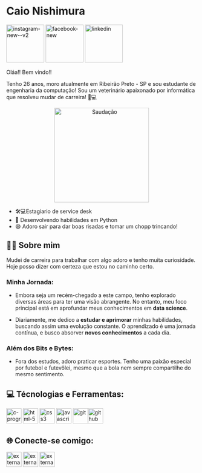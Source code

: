 # Caio Nishimura
<div>
    <a href="https://www.instagram.com/caionishimura/" target="_blank"><img width="100" height="100" src="https://img.icons8.com/bubbles/100/instagram-new--v2.png" alt="instagram-new--v2"></a>
    <a href="https://www.facebook.com/caionishi" targert="_blank"><img width="100" height="100" src="https://img.icons8.com/bubbles/100/facebook-new.png" alt="facebook-new"></a>
    <a href="https://www.linkedin.com/in/caio-akihiro-garcia-nishimura-4625561b7/" target="_blank"><img width="100" height="100" src="https://img.icons8.com/bubbles/100/linkedin.png" alt="linkedin"></a>
</div>

Oláa!! Bem vindo!!

Tenho 26 anos, moro atualmente em Ribeirão Preto - SP e sou estudante de engenharia da computação! Sou um veterinário apaixonado por informática que resolveu mudar de carreira! 🐾💻

<p align="center">
    <img src="https://c.tenor.com/gPEDA7CLmfEAAAAd/tenor.gif" alt="Saudação" width="250" height="250">
</p>



- 🛠💻Estagiario de service desk
- 🐍 Desenvolvendo habilidades em Python
- 😄  Adoro sair para dar boas risadas e tomar um chopp trincando!

## 🙋‍♂️ Sobre mim
  Mudei de carreira para trabalhar com algo adoro e tenho muita curiosidade. Hoje posso dizer com certeza que estou no caminho certo.

### Minha Jornada:
- Embora seja um recém-chegado a este campo, tenho explorado diversas áreas para ter uma visão abrangente. No entanto, meu foco principal está em aprofundar meus conhecimentos em **data science**.

- Diariamente, me dedico a **estudar e aprimorar** minhas habilidades, buscando assim uma evolução constante. O aprendizado é uma jornada contínua, e busco absorver **novos conhecimentos** a cada dia.
  
### Além dos Bits e Bytes:
- Fora dos estudos, adoro praticar esportes. Tenho uma paixão especial por futebol e futevôlei, mesmo que a bola nem sempre compartilhe do mesmo sentimento.
 
## 💻 Técnologias e Ferramentas:
<div>
    <img width="40" height="40" src="https://img.icons8.com/fluency/48/c-programming.png" alt="c-programming"/> <img width="40" height="40" src="https://img.icons8.com/nolan/64/1A6DFF/C822FF/html-5.png" alt="html-5"/> <img width="40" height="40" src="https://img.icons8.com/nolan/40/1A6DFF/C822FF/css3.png" alt="css3"/> <img width="40" height="40" src="https://img.icons8.com/nolan/40/1A6DFF/C822FF/javascript-logo.png" alt="javascript-logo"/> <img width="40" height="40" src="https://img.icons8.com/nolan/40/1A6DFF/C822FF/git.png" alt="git"/><img width="40" height="40" src="https://img.icons8.com/nolan/40/1A6DFF/C822FF/github.png" alt="github"/>
</div>

## 🌐 Conecte-se comigo:
<div>
    <a href="https://www.instagram.com/caionishimura/" target="_blank"><img width="40" height="40" src="https://img.icons8.com/external-tal-revivo-tritone-tal-revivo/40/external-instagram-photo-and-video-sharing-social-networking-service-owned-by-facebook-logo-tritone-tal-revivo.png" alt="external-instagram-photo-and-video-sharing-social-networking-service-owned-by-facebook-logo-tritone-tal-revivo"></a>
    <a href="https://www.facebook.com/caionishi" targert="_blank"><img width="40" height="40" src="https://img.icons8.com/external-tal-revivo-tritone-tal-revivo/40/external-famous-social-media-online-social-media-and-social-networking-service-facebook-logo-tritone-tal-revivo.png" alt="external-famous-social-media-online-social-media-and-social-networking-service-facebook-logo-tritone-tal-revivo"></a>
    <a href="https://www.linkedin.com/in/caio-akihiro-garcia-nishimura-4625561b7/" target="_blank"><img width="40" height="40" src="https://img.icons8.com/external-tal-revivo-tritone-tal-revivo/40/external-linkedin-in-logo-used-for-professional-networking-logo-tritone-tal-revivo.png" alt="external-linkedin-in-logo-used-for-professional-networking-logo-tritone-tal-revivo"></a>
</div>
